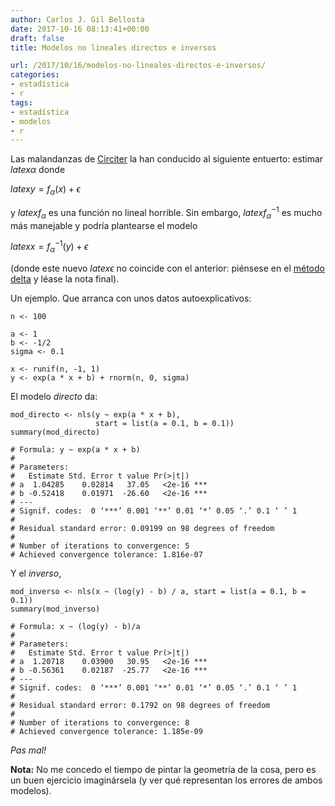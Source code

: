 ```yaml
---
author: Carlos J. Gil Bellosta
date: 2017-10-16 08:13:41+00:00
draft: false
title: Modelos no lineales directos e inversos

url: /2017/10/16/modelos-no-lineales-directos-e-inversos/
categories:
- estadística
- r
tags:
- estadística
- modelos
- r
---
```


Las malandanzas de [Circiter](http://www.circiter.es) la han conducido al siguiente entuerto: estimar $latex \alpha$ donde



$latex y = f_\alpha(x) + \epsilon$



y $latex f_\alpha$ es una función no lineal horrible. Sin embargo, $latex f^{-1}_\alpha$ es mucho más manejable y podría plantearse el modelo



$latex x = f^{-1}_\alpha(y) + \epsilon$



(donde este nuevo $latex \epsilon$ no coincide con el anterior: piénsese en el [método delta](https://www.datanalytics.com/2017/05/24/aquellos-que-ignoran-la-estadistica-etcetera/) y léase la nota final).

Un ejemplo. Que arranca con unos datos autoexplicativos:




    n <- 100

    a <- 1
    b <- -1/2
    sigma <- 0.1

    x <- runif(n, -1, 1)
    y <- exp(a * x + b) + rnorm(n, 0, sigma)




El modelo _directo_ da:




    mod_directo <- nls(y ~ exp(a * x + b),
                       start = list(a = 0.1, b = 0.1))
    summary(mod_directo)

    # Formula: y ~ exp(a * x + b)
    #
    # Parameters:
    #   Estimate Std. Error t value Pr(>|t|)
    # a  1.04285    0.02814   37.05   <2e-16 ***
    # b -0.52418    0.01971  -26.60   <2e-16 ***
    # ---
    # Signif. codes:  0 ‘***’ 0.001 ‘**’ 0.01 ‘*’ 0.05 ‘.’ 0.1 ‘ ’ 1
    #
    # Residual standard error: 0.09199 on 98 degrees of freedom
    #
    # Number of iterations to convergence: 5
    # Achieved convergence tolerance: 1.816e-07




Y el _inverso_,




    mod_inverso <- nls(x ~ (log(y) - b) / a, start = list(a = 0.1, b = 0.1))
    summary(mod_inverso)

    # Formula: x ~ (log(y) - b)/a
    #
    # Parameters:
    #   Estimate Std. Error t value Pr(>|t|)
    # a  1.20718    0.03900   30.95   <2e-16 ***
    # b -0.56361    0.02187  -25.77   <2e-16 ***
    # ---
    # Signif. codes:  0 ‘***’ 0.001 ‘**’ 0.01 ‘*’ 0.05 ‘.’ 0.1 ‘ ’ 1
    #
    # Residual standard error: 0.1792 on 98 degrees of freedom
    #
    # Number of iterations to convergence: 8
    # Achieved convergence tolerance: 1.185e-09




_Pas mal!_

**Nota:** No me concedo el tiempo de pintar la geometría de la cosa, pero es un buen ejercicio imaginársela (y ver qué representan los errores de ambos modelos).
